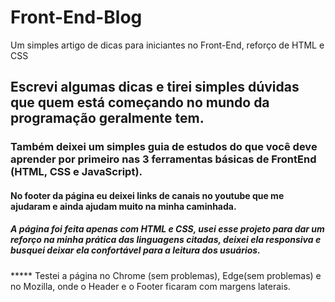 # Front-End-Blog
Um simples artigo de dicas para iniciantes no Front-End, reforço de HTML e CSS

## Escrevi algumas dicas e tirei simples dúvidas que quem está começando no mundo da programação geralmente tem.

### Também deixei um simples guia de estudos do que você deve aprender por primeiro nas 3 ferramentas básicas de FrontEnd (HTML, CSS e JavaScript).

#### No footer da página eu deixei links de canais no youtube que me ajudaram e ainda ajudam muito na minha caminhada.

##### A página foi feita apenas com HTML e CSS, usei esse projeto para dar um reforço na minha prática das linguagens citadas, deixei ela responsiva e busquei deixar ela confortável para a leitura dos usuários.

***** Testei a página no Chrome (sem problemas), Edge(sem problemas) e no Mozilla, onde o Header e o Footer ficaram com margens laterais.

